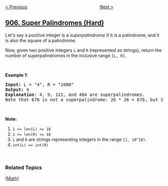 <!--|This file generated by command(leetcode description); DO NOT EDIT.    |-->
<!--+----------------------------------------------------------------------+-->
<!--|@author    openset <openset.wang@gmail.com>                           |-->
<!--|@link      https://github.com/openset                                 |-->
<!--|@home      https://github.com/openset/leetcode                        |-->
<!--+----------------------------------------------------------------------+-->

[< Previous](../sort-array-by-parity "Sort Array By Parity")
　　　　　　　　　　　　　　　　
[Next >](../sum-of-subarray-minimums "Sum of Subarray Minimums")

## [906. Super Palindromes (Hard)](https://leetcode.com/problems/super-palindromes "超级回文数")

<p>Let&#39;s say a positive integer is a&nbsp;<em>superpalindrome</em>&nbsp;if it is a palindrome, and it is also the square of a palindrome.</p>

<p>Now, given two positive&nbsp;integers <code>L</code> and <code>R</code> (represented as strings), return the number of superpalindromes in the inclusive range <code>[L, R]</code>.</p>

<p>&nbsp;</p>

<p><strong>Example 1:</strong></p>

<pre>
<strong>Input: </strong>L = <span id="example-input-1-1">&quot;4&quot;</span>, R = <span id="example-input-1-2">&quot;1000&quot;</span>
<strong>Output: </strong>4
<span><strong>Explanation</strong>: </span>4, 9, 121, and 484 are superpalindromes.
Note that 676 is not a superpalindrome: 26 * 26 = 676, but 26 is not a palindrome.</pre>

<p>&nbsp;</p>

<p><strong>Note:</strong></p>

<ol>
	<li><code>1 &lt;= len(L) &lt;= 18</code></li>
	<li><code>1 &lt;= len(R) &lt;= 18</code></li>
	<li><code>L</code> and <code>R</code> are strings representing integers in the range <code>[1, 10^18)</code>.</li>
	<li><code>int(L) &lt;= int(R)</code></li>
</ol>

<div>
<p>&nbsp;</p>
</div>

### Related Topics
  [[Math](../../tag/math/README.md)]
